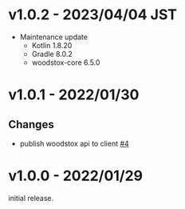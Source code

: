 # v1.0.2 - 2023/04/04 JST

* Maintenance update
  * Kotlin 1.8.20
  * Gradle 8.0.2
  * woodstox-core 6.5.0

# v1.0.1 - 2022/01/30

## Changes

* publish woodstox api to
  client [#4](https://github.com/irgaly/original-characters-stax-xml-parser/pull/4)

# v1.0.0 - 2022/01/29

initial release.

